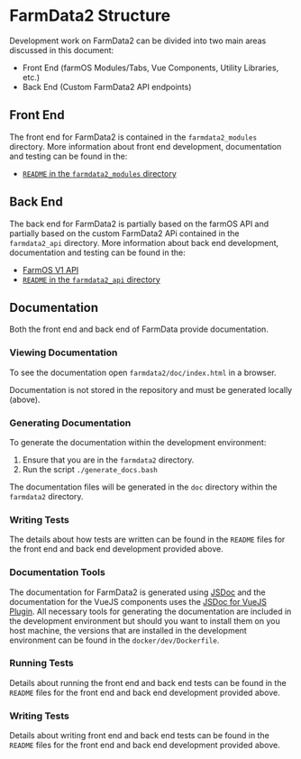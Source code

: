 # FarmData2 Structure

Development work on FarmData2 can be divided into two main areas discussed in this document:
- Front End (farmOS Modules/Tabs, Vue Components, Utility Libraries, etc.)
- Back End (Custom FarmData2 API endpoints)

## Front End

The front end for FarmData2 is contained in the `farmdata2_modules` directory. More information about front end development, documentation and testing can be found in the:
  - [`README` in the `farmdata2_modules` directory](farmdata2_modules/README.md)

## Back End

The back end for FarmData2 is partially based on the farmOS API and partially based on the custom FarmData2 APi contained in the `farmdata2_api` directory.  More information about back end development, documentation and testing can be found in the:
  - [FarmOS V1 API](https://v1.farmos.org/development/api/)
  - [`README` in the `farmdata2_api` directory](farmdata2_api/README.md)

## Documentation

Both the front end and back end of FarmData provide documentation. 

### Viewing Documentation

To see the documentation open `farmdata2/doc/index.html` in a browser.

Documentation is not stored in the repository and must be generated locally (above).

### Generating Documentation

To generate the documentation within the development environment:

1. Ensure that you are in the `farmdata2` directory.
2. Run the script `./generate_docs.bash`

The documentation files will be generated in the `doc` directory within the `farmdata2` directory.

### Writing Tests

The details about how tests are written can be found in the `README` files for the front end and back end development provided above.

### Documentation Tools

The documentation for FarmData2 is generated using [JSDoc](https://github.com/jsdoc/jsdoc) and the documentation for the VueJS components uses the [JSDoc for VueJS Plugin](https://github.com/Kocal/jsdoc-vuejs/tree/3.x). All necessary tools for generating the documentation are included in the development environment but should you want to install them on you host machine, the versions that are installed in the development environment can be found in the `docker/dev/Dockerfile`.

### Running Tests

Details about running the front end and back end tests can be found in the `README` files for the front end and back end development provided above.

### Writing Tests

Details about writing front end and back end tests can be found in the `README` files for the front end and back end development provided above.


